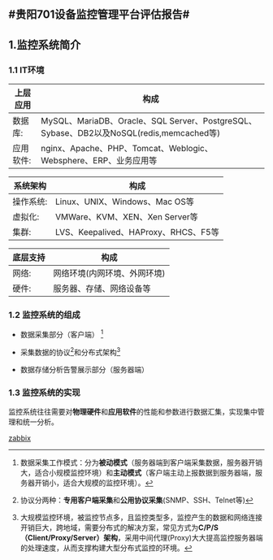 #贵阳701设备监控管理平台评估报告#
---
## 1.监控系统简介

### 1.1 IT环境

|上层应用|构成|
|--------|------|
|数据库:|MySQL、MariaDB、Oracle、SQL Server、PostgreSQL、Sybase、DB2以及NoSQL(redis,memcached等)|
|应用软件:|nginx、Apache、PHP、Tomcat、Weblogic、Websphere、ERP、业务应用等|

|系统架构|构成|
|------|----|
|操作系统:|Linux、UNIX、Windows、Mac OS等|
|虚拟化:|VMWare、KVM、XEN、Xen Server等|
|集群:|LVS、Keepalived、HAProxy、RHCS、F5等|

|底层支持|构成|
|------|-----|
|网络:|网络环境(内网环境、外网环境)|
|硬件:|服务器、存储、网络设备等|

### 1.2 监控系统的组成

* 数据采集部分（客户端） [^1]

[^1]:数据采集工作模式：分为**被动模式**（服务器端到客户端采集数据，服务器开销大，适合小规模监控环境）和**主动模式**（客户端主动上报数据到服务器端，服务器开销小，适合大规模的监控环境）。

* 采集数据的协议[^2]和分布式架构[^3]

[^2]:协议分两种：**专用客户端采集**和**公用协议采集**(SNMP、SSH、Telnet等)
[^3]:大规模监控环境，被监控节点多，且监控类型多，监控产生的数据和网络连接开销巨大，跨地域，需要分布式的解决方案，常见方式为**C/P/S（Client/Proxy/Server）架构**，采用中间代理(Proxy)大大提高监控服务器端的处理速度，从而支撑构建大型分布式监控的环境。

* 数据存储分析告警展示部分（服务器端）

### 1.3 监控系统的实现

监控系统往往需要对**物理硬件**和**应用软件**的性能和参数进行数据汇集，实现集中管理和统一分析。

[zabbix](http://www.zabbix.com "zabbix官网")


